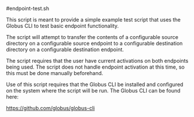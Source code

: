 #endpoint-test.sh

This script is meant to provide a simple example test script that uses the Globus CLI to test basic endpoint functionality. 

The script will attempt to transfer the contents of a configurable source directory on a configurable source endpoint to a configurable destination directory on a configurable destination endpoint.

The script requires that the user have current activations on both endpoints being used. The script does not handle endpoint activation at this time, so this must be done manually beforehand. 

Use of this script requires that the Globus CLI be installed and configured on the system where the script will be run. The Globus CLI can be found here:

https://github.com/globus/globus-cli
